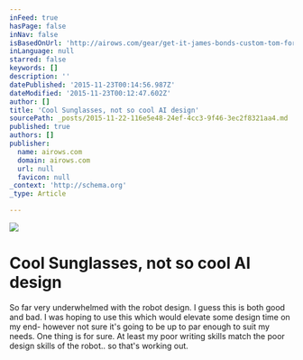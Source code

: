 ```yaml
---
inFeed: true
hasPage: false
inNav: false
isBasedOnUrl: 'http://airows.com/gear/get-it-james-bonds-custom-tom-ford-sunglasses-from-spectre'
inLanguage: null
starred: false
keywords: []
description: ''
datePublished: '2015-11-23T00:14:56.987Z'
dateModified: '2015-11-23T00:12:47.602Z'
author: []
title: 'Cool Sunglasses, not so cool AI design'
sourcePath: _posts/2015-11-22-116e5e48-24ef-4cc3-9f46-3ec2f8321aa4.md
published: true
authors: []
publisher:
  name: airows.com
  domain: airows.com
  url: null
  favicon: null
_context: 'http://schema.org'
_type: Article

---
```

![](http://a3.files.airows.com/image/upload/c_fit,cs_srgb,dpr_2.0,q_40,w_940/MTM0MzkyNDAyNzA5MzUzNzQ2.jpg)

# Cool Sunglasses, not so cool AI design

So far very underwhelmed with the robot design. I guess this is both good and bad. I was hoping to use this which would elevate some design time on my end- however not sure it's going to be up to par enough to suit my needs. One thing is for sure. At least my poor writing skills match the poor design skills of the robot.. so that's working out.